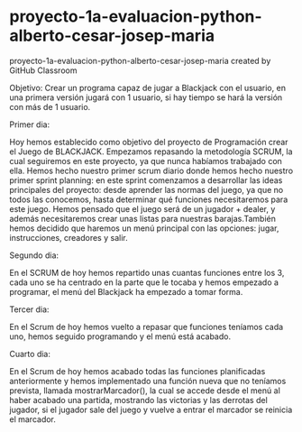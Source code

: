 # proyecto-1a-evaluacion-python-alberto-cesar-josep-maria
proyecto-1a-evaluacion-python-alberto-cesar-josep-maria created by GitHub Classroom

Objetivo:  Crear un programa capaz de jugar a Blackjack con el usuario, en una primera
versión jugará con 1 usuario, si hay tiempo se hará la versión con más de 1 usuario.

Primer dia:

Hoy hemos establecido como objetivo del proyecto de Programación crear el Juego de BLACKJACK.
Empezamos repasando la metodología SCRUM, la cual seguiremos en este proyecto, ya que nunca
habíamos trabajado con ella.
Hemos hecho nuestro primer scrum diario donde hemos hecho nuestro primer sprint planning: en 
este sprint comenzamos a desarrollar las ideas principales del proyecto: desde aprender las 
normas del juego, ya que no todos las conocemos, hasta determinar qué funciones necesitaremos 
para este juego. 
Hemos pensado que el juego será de un jugador + dealer, y además necesitaremos crear unas listas 
para nuestras barajas.También hemos decidido que haremos un menú principal con las opciones: jugar,
instrucciones, creadores y salir.

Segundo dia: 

En el SCRUM de hoy hemos repartido unas cuantas funciones entre los 3, cada uno se ha centrado en
la parte que le tocaba y hemos empezado a programar, el menú del Blackjack ha empezado a tomar forma.

Tercer dia:

En el Scrum de hoy hemos vuelto a repasar que funciones teníamos cada uno, hemos seguido programando
y el menú está acabado.

Cuarto dia:

En el Scrum de hoy hemos acabado todas las funciones planificadas anteriormente y hemos implementado 
una función nueva que no teníamos prevista, llamada mostrarMarcador(), la cual se accede desde el 
menú al haber acabado una partida, mostrando las victorias y las derrotas del jugador, si el jugador 
sale del juego y vuelve a entrar el marcador se reinicia el marcador.

